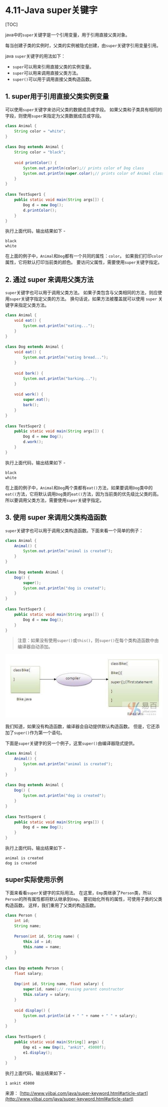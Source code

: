 # 4.11-Java super关键字

[TOC]

java中的`super`关键字是一个引用变量，用于引用直接父类对象。

每当创建子类的实例时，父类的实例被隐式创建，由`super`关键字引用变量引用。

java `super`关键字的用法如下：

- `super`可以用来引用直接父类的实例变量。
- `super`可以用来调用直接父类方法。
- `super()`可以用于调用直接父类构造函数。

## 1. super用于引用直接父类实例变量

可以使用`super`关键字来访问父类的数据成员或字段。 如果父类和子类具有相同的字段，则使用`super`来指定为父类数据成员或字段。

```java
class Animal {
    String color = "white";
}

class Dog extends Animal {
    String color = "black";

    void printColor() {
        System.out.println(color);// prints color of Dog class
        System.out.println(super.color);// prints color of Animal class
    }
}

class TestSuper1 {
    public static void main(String args[]) {
        Dog d = new Dog();
        d.printColor();
    }
}

```

执行上面代码，输出结果如下 -

```
black
white

```

在上面的例子中，`Animal`和`Dog`都有一个共同的属性：`color`。 如果我们打印`color`属性，它将默认打印当前类的颜色。 要访问父属性，需要使用`super`关键字指定。

## 2. 通过 super 来调用父类方法

`super`关键字也可以用于调用父类方法。 如果子类包含与父类相同的方法，则应使用`super`关键字指定父类的方法。 换句话说，如果方法被覆盖就可以使用 `super` 关键字来指定父类方法。

```java
class Animal {
    void eat() {
        System.out.println("eating...");
    }
}

class Dog extends Animal {
    void eat() {
        System.out.println("eating bread...");
    }

    void bark() {
        System.out.println("barking...");
    }

    void work() {
        super.eat();
        bark();
    }
}

class TestSuper2 {
    public static void main(String args[]) {
        Dog d = new Dog();
        d.work();
    }
}

```

执行上面代码，输出结果如下 -

```
black
white

```

在上面的例子中，`Animal`和`Dog`两个类都有`eat()`方法，如果要调用`Dog`类中的`eat()`方法，它将默认调用`Dog`类的`eat()`方法，因为当前类的优先级比父类的高。
所以要调用父类方法，需要使用`super`关键字指定。

## 3. 使用 super 来调用父类构造函数

`super`关键字也可以用于调用父类构造函数。下面来看一个简单的例子：

```java
class Animal {
    Animal() {
        System.out.println("animal is created");
    }
}

class Dog extends Animal {
    Dog() {
        super();
        System.out.println("dog is created");
    }
}

class TestSuper3 {
    public static void main(String args[]) {
        Dog d = new Dog();
    }
}

```

> 注意：如果没有使用`super()`或`this()`，则`super()`在每个类构造函数中由编译器自动添加。

![img](images/850160347_42602.jpg)

我们知道，如果没有构造函数，编译器会自动提供默认构造函数。 但是，它还添加了`super()`作为第一个语句。

下面是`super`关键字的另一个例子，这里`super()`由编译器隐式提供。

```java
class Animal {
    Animal() {
        System.out.println("animal is created");
    }
}

class Dog extends Animal {
    Dog() {
        System.out.println("dog is created");
    }
}

class TestSuper4 {
    public static void main(String args[]) {
        Dog d = new Dog();
    }
}

```

执行上面代码，输出结果如下 -

```
animal is created
dog is created

```

## super实际使用示例

下面来看看`super`关键字的实际用法。 在这里，`Emp`类继承了`Person`类，所以`Person`的所有属性都将默认继承到`Emp`。 要初始化所有的属性，可使用子类的父类构造函数。 这样，我们重用了父类的构造函数。

```java
class Person {
    int id;
    String name;

    Person(int id, String name) {
        this.id = id;
        this.name = name;
    }
}

class Emp extends Person {
    float salary;

    Emp(int id, String name, float salary) {
        super(id, name);// reusing parent constructor
        this.salary = salary;
    }

    void display() {
        System.out.println(id + " " + name + " " + salary);
    }
}

class TestSuper5 {
    public static void main(String[] args) {
        Emp e1 = new Emp(1, "ankit", 45000f);
        e1.display();
    }
}

```

执行上面代码，输出结果如下 -

```
1 ankit 45000
```

来源： [http://www.yiibai.com/java/super-keyword.html#article-start](http://www.yiibai.com/java/super-keyword.html#article-start)